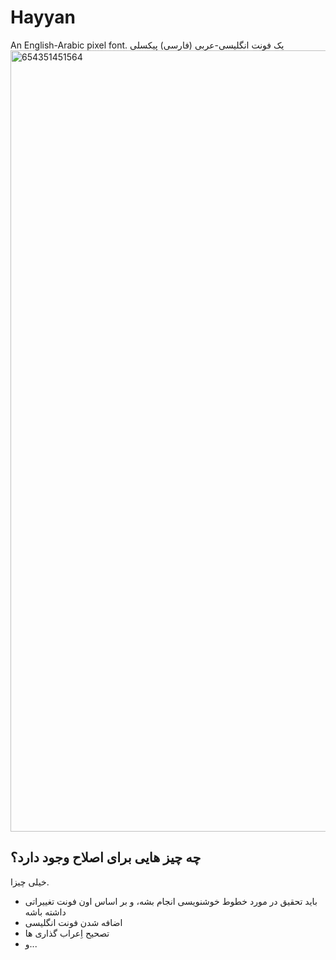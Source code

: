 # Hayyan
An English-Arabic pixel font. یک فونت انگلیسی-عربی (فارسی) پیکسلی
<img width="1920" height="1250" alt="654351451564" src="https://github.com/user-attachments/assets/bd808e2a-27dd-4ae1-a302-7a4402ed58c9" />

## چه چیز هایی برای اصلاح وجود دارد؟
خیلی چیزا.

- باید تحقیق در مورد خطوط خوشنویسی انجام بشه، و بر اساس اون فونت تغییراتی داشته باشه
- اضافه شدن فونت انگلیسی
- تصحیح اِعراب گذاری ها
- و...
